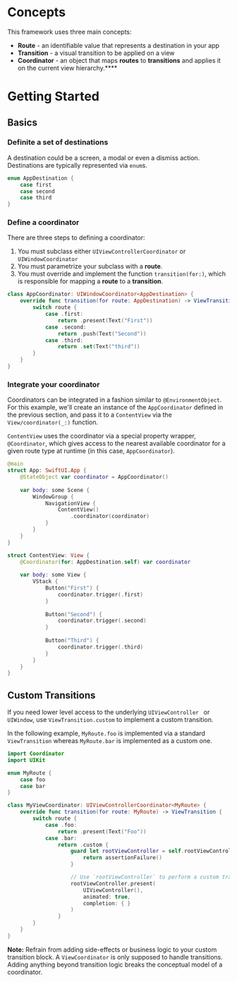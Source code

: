 # Concepts

This framework uses three main concepts:

- **Route** - an identifiable value that represents a destination in your app 
- **Transition** - a visual transition to be applied on a view 
- **Coordinator** - an object that maps **routes** to **transitions** and applies it on the current view hierarchy.****

# Getting Started 

## Basics

### Definite a set of destinations

A destination could be a screen, a modal or even a dismiss action. Destinations are typically represented via `enum`s.

```swift
enum AppDestination {
    case first
    case second
    case third
}
```

### Define a coordinator

There are three steps to defining a coordinator:

1. You must subclass either `UIViewControllerCoordinator` or `UIWindowCoordinator`
2. You must parametrize your subclass with a **route**.
3. You must override and implement the function `transition(for:)`, which is responsible for mapping a **route** to a **transition**.

```swift
class AppCoordinator: UIWindowCoordinator<AppDestination> {
    override func transition(for route: AppDestination) -> ViewTransition {
        switch route {
            case .first:
                return .present(Text("First"))
            case .second:
                return .push(Text("Second"))
            case .third:
                return .set(Text("third"))
        }
    }
}
```

### Integrate your coordinator

Coordinators can be integrated in a fashion similar to `@EnvironmentObject`. For this example, we'll create an instance of the `AppCoordinator` defined in the previous section, and pass it to a `ContentView` via the `View/coordinator(_:)` function.

`ContentView` uses the coordinator via a special property wrapper, `@Coordinator`, which gives access to the nearest available coordinator for a given route type at runtime (in this case, `AppCoordinator`).

```swift
@main
struct App: SwiftUI.App {
    @StateObject var coordinator = AppCoordinator()
    
    var body: some Scene {
        WindowGroup {
            NavigationView {
                ContentView()
                    .coordinator(coordinator)
            }
        }
    }
}

struct ContentView: View {
    @Coordinator(for: AppDestination.self) var coordinator
    
    var body: some View {
        VStack {
            Button("First") {
                coordinator.trigger(.first)
            }
            
            Button("Second") {
                coordinator.trigger(.second)
            }
            
            Button("Third") {
                coordinator.trigger(.third)
            }
        }
    }
}
```

## Custom Transitions

If you need lower level access to the underlying `UIViewController ` or `UIWindow`, use `ViewTransition.custom` to implement a custom transition.

In the following example, `MyRoute.foo` is implemented via a standard `ViewTransition` whereas `MyRoute.bar` is implemented as a custom one.

```swift
import Coordinator
import UIKit

enum MyRoute {
    case foo
    case bar
}

class MyViewCoordinator: UIViewControllerCoordinator<MyRoute> {
    override func transition(for route: MyRoute) -> ViewTransition {
        switch route {
            case .foo:
                return .present(Text("Foo"))
            case .bar:
                return .custom {
                    guard let rootViewController = self.rootViewController else {
                        return assertionFailure()
                    }

                    // Use `rootViewController` to perform a custom transition.
                    rootViewController.present(
                        UIViewController(),
                        animated: true,
                        completion: { }
                    )
                }
        }
    }
}
```

**Note:** Refrain from adding side-effects or business logic to your custom transition block. A `ViewCoordinator` is only supposed to handle transitions. Adding anything beyond transition logic breaks the conceptual model of a coordinator.
